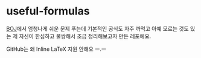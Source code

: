 useful-formulas
===============
[BOJ](https://www.acmicpc.net)에서 엄청나게 쉬운 문제 푸는데 기본적인 공식도 자주 까먹고 아예 모르는 것도 있는 제 자신이 한심하고 불쌍해서 조금 정리해보고자 만든 레포에요.

GitHub는 왜 Inline LaTeX 지원 안해요 ㅡ.ㅡ